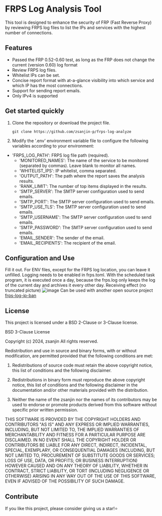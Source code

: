 # FRPS Log Analysis Tool

This tool is designed to enhance the security of FRP (Fast Reverse Proxy) by reviewing FRPS log files to list the IPs and services with the highest number of connections.

## Features
- Passed the FRP 0.52-0.60 test, as long as the FRP does not change the current (version 0.60) log format
- Review FRPS log files.
- Whitelist IPs can be set.
- Concise report format with at-a-glance visibility into which service and which IP has the most connections.
- Support for sending report emails.
- Only IPv4 is supported

## Get started quickly

1. Clone the repository or download the project file.
   ```
   git clone https://github.com/zsanjin-p/frps-log-analyze
   ```

2. Modify the '.env' environment variable file to configure the following variables according to your environment:

- 'FRPS_LOG_PATH': FRPS log file path (required).
   - 'MONITORED_NAMES': The name of the service to be monitored (separated by commas). Leave blank to monitor all names.
   - 'WHITELIST_IPS': IP whitelist, comma separated.
   - 'OUTPUT_PATH': The path where the report saves the analysis results.
   - 'RANK_LIMIT': The number of top items displayed in the results.
   - 'SMTP_SERVER': The SMTP server configuration used to send emails.
   - 'SMTP_PORT': The SMTP server configuration used to send emails.
   - 'SMTP_USE_TLS': The SMTP server configuration used to send emails.
   - 'SMTP_USERNAME': The SMTP server configuration used to send emails.
   - 'SMTP_PASSWORD': The SMTP server configuration used to send emails.
   - 'EMAIL_SENDER': The sender of the email.
   - 'EMAIL_RECIPIENTS': The recipient of the email.

## Configuration and Use

Fill it out. For ENV files, except for the FRPS log location, you can leave it unfilled.
Logging needs to be enabled in frps.toml.
With the scheduled task program, it is executed once a day, because the frps.log only keeps the log of the current day and archives it every other day.
Receiving effect (no truncated picture)
![image](https://github.com/user-attachments/assets/8d5cdc1b-41a3-472f-80da-681de8a1c2cc)
Can be used with another open source project [frps-log-ip-ban](https://github.com/zsanjin-p/frps-log-ip-ban)

## License

This project is licensed under a BSD 2-Clause or 3-Clause license.

BSD 3-Clause License

Copyright (c) 2024, zsanjin
All rights reserved.

Redistribution and use in source and binary forms, with or without
modification, are permitted provided that the following conditions are met:

1. Redistributions of source code must retain the above copyright notice, this
   list of conditions and the following disclaimer.

2. Redistributions in binary form must reproduce the above copyright notice,
   this list of conditions and the following disclaimer in the documentation
   and/or other materials provided with the distribution.

3. Neither the name of the zsanjin nor the names of its contributors may be used
   to endorse or promote products derived from this software without specific
   prior written permission.

THIS SOFTWARE IS PROVIDED BY THE COPYRIGHT HOLDERS AND CONTRIBUTORS "AS IS"
AND ANY EXPRESS OR IMPLIED WARRANTIES, INCLUDING, BUT NOT LIMITED TO, THE
IMPLIED WARRANTIES OF MERCHANTABILITY AND FITNESS FOR A PARTICULAR PURPOSE ARE
DISCLAIMED. IN NO EVENT SHALL THE COPYRIGHT HOLDER OR CONTRIBUTORS BE LIABLE FOR
ANY DIRECT, INDIRECT, INCIDENTAL, SPECIAL, EXEMPLARY, OR CONSEQUENTIAL DAMAGES
(INCLUDING, BUT NOT LIMITED TO, PROCUREMENT OF SUBSTITUTE GOODS OR SERVICES;
LOSS OF USE, DATA, OR PROFITS; OR BUSINESS INTERRUPTION) HOWEVER CAUSED AND ON
ANY THEORY OF LIABILITY, WHETHER IN CONTRACT, STRICT LIABILITY, OR TORT
(INCLUDING NEGLIGENCE OR OTHERWISE) ARISING IN ANY WAY OUT OF THE USE OF THIS
SOFTWARE, EVEN IF ADVISED OF THE POSSIBILITY OF SUCH DAMAGE.


## Contribute

If you like this project, please consider giving us a star!⭐
